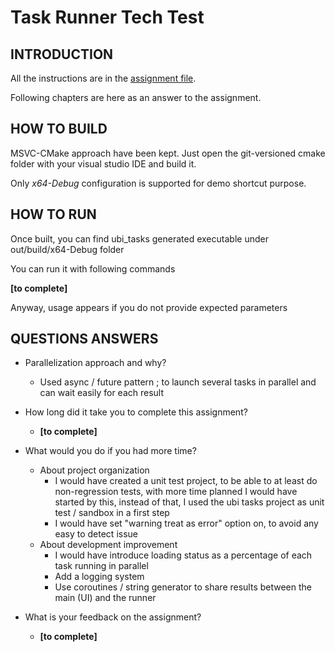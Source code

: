 # Task Runner Tech Test

## INTRODUCTION

All the instructions are in the [assignment file](./ASSIGNMENT.md).

Following chapters are here as an answer to the assignment.

## HOW TO BUILD

MSVC-CMake approach have been kept. Just open the git-versioned cmake folder with your visual studio IDE and build it.

Only *x64-Debug* configuration is supported for demo shortcut purpose.

## HOW TO RUN

Once built, you can find ubi_tasks generated executable under out/build/x64-Debug folder

You can run it with following commands

__[to complete]__

Anyway, usage appears if you do not provide expected parameters

## QUESTIONS ANSWERS

* Parallelization approach and why?
	* Used async / future pattern ; to launch several tasks in parallel and can wait easily for each result

* How long did it take you to complete this assignment?
	* __[to complete]__

* What would you do if you had more time?
	* About project organization
		* I would have created a unit test project, to be able to at least do non-regression tests, 
		with more time planned I would have started by this, instead of that, I used the ubi tasks project as unit test / sandbox in a first step
		* I would have set "warning treat as error" option on, to avoid any easy to detect issue
	* About development improvement
		* I would have introduce loading status as a percentage of each task running in parallel
		* Add a logging system
		* Use coroutines / string generator to share results between the main (UI) and the runner

* What is your feedback on the assignment?
	* __[to complete]__






